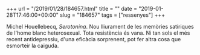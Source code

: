 +++
url = "/2019/01/28/184657.html"
title = ""
date = "2019-01-28T17:46:00+00:00"
slug = "184657"
tags = ["ressenyes"]
+++

Michel Houellebecq, *Serotonina*. Nou lliurament de les memòries satíriques de l'home blanc heterosexual. Tota resistència és vana. Ni tan sols el més recent antidepressiu, d'una eficàcia sorprenent, pot fer altra cosa que esmorteir la caiguda.

